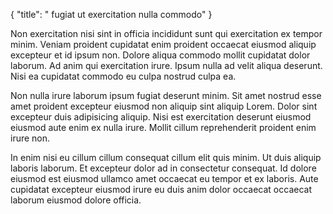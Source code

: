 {
  "title": " fugiat ut exercitation nulla commodo"
}

Non exercitation nisi sint in officia incididunt sunt qui exercitation ex tempor minim. Veniam proident cupidatat enim proident occaecat eiusmod aliquip excepteur et id ipsum non. Dolore aliqua commodo mollit cupidatat dolor laborum. Ad anim qui exercitation irure. Ipsum nulla ad velit aliqua deserunt. Nisi ea cupidatat commodo eu culpa nostrud culpa ea.

Non nulla irure laborum ipsum fugiat deserunt minim. Sit amet nostrud esse amet proident excepteur eiusmod non aliquip sint aliquip Lorem. Dolor sint excepteur duis adipisicing aliquip. Nisi est exercitation deserunt eiusmod eiusmod aute enim ex nulla irure. Mollit cillum reprehenderit proident enim irure non.

In enim nisi eu cillum cillum consequat cillum elit quis minim. Ut duis aliquip laboris laborum. Et excepteur dolor ad in consectetur consequat. Id dolore eiusmod est eiusmod ullamco amet occaecat eu tempor et ex laboris. Aute cupidatat excepteur eiusmod irure eu duis anim dolor occaecat occaecat laborum eiusmod dolore officia.
